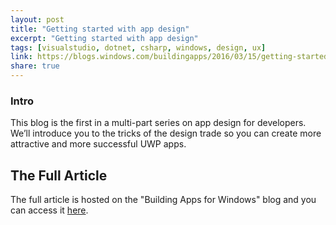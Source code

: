 ```yaml
---
layout: post
title: "Getting started with app design"
excerpt: "Getting started with app design"
tags: [visualstudio, dotnet, csharp, windows, design, ux]
link: https://blogs.windows.com/buildingapps/2016/03/15/getting-started-with-app-design/
share: true
---
```


### Intro

This blog is the first in a multi-part series on app design for developers. We’ll introduce you to the tricks of the design trade so you can create more attractive and more successful UWP apps.


## The Full Article

The full article is hosted on the "Building Apps for Windows" blog and you can access it [here](https://blogs.windows.com/buildingapps/2016/03/15/getting-started-with-app-design/).